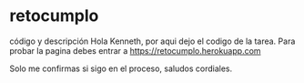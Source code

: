 # retocumplo
código y descripción
Hola Kenneth, por aqui dejo el codigo de la tarea. Para probar la pagina debes entrar a https://retocumplo.herokuapp.com

Solo me confirmas si sigo en el proceso, saludos cordiales.
